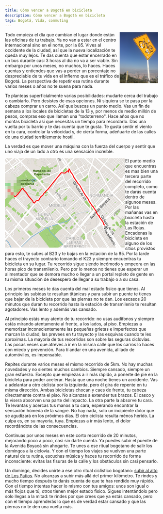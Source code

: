 ```yaml
---
title: Cómo vencer a Bogotá en bicicleta
description: Cómo vencer a Bogotá en bicicleta
tags: Bogotá, Vida, commuting
---
```


<!--img src="/images/hofmann.png" style="float: right; padding: 0.5em; width: 20%"-->
<img class="article-photo" src="/images/bog-cicla.jpg" style="float: right; width: 25%">

Todo empieza el día que cambian el lugar donde están las oficinas de tu trabajo. Ya no van a estar en el centro internacional sino en el norte, por la 85. Vives al occidente de la ciudad, así que la nueva localización te queda muy lejos. Te das cuenta que estar encerrado en un bus durante casi 3 horas al día no va a ser viable. Sin embargo por unos meses, no muchos, lo haces. Haces cuentas y entiendes que vas a perder un porcentaje no despreciable de tu vida en el infierno que es el tráfico de Bogotá. La perspectiva de repetir esa rutina durante varios meses o años no te suena para nada. 

Te planteas superficialmente varias posibilidades: mudarte cerca del trabajo o cambiarlo. Pero desistes de esas opciones. Ni siquiera se te pasa por la cabeza comprar un carro. Así que buscas un punto medio. Vas un fin de semana a los locales de bicicletas de la 13 y, por menos de medio millón de pesos, compras eso que llaman una "todoterreno". Hace años que no montas bicicleta así que necesitas un tiempo para recordarlo. Das una vuelta por tu barrio y te das cuenta que te gusta. Te gusta sentir el viento en tu cara, controlar la velocidad y, de cierta forma, adeñuarte de las calles de una ciudad terriblemente hostil.

La verdad es que mover una máquina con la fuerza del cuerpo y sentir que uno viaja de un lado a otro es una sensación increíble.

<img src="/images/rojas.png" class="article-photo" style="float: left;">

El punto medio que encuentras es mas bien una tercera parte del recorrido completo, como te darás cuenta dentro de algunos meses. Por las mañanas vas en bicicleta hasta la estación de Las Rojas. Encadenas la bicicleta en alguno de los sitios provistos para esto, te subes al B23 y te bajas en la estación de la 85. Por la tarde haces el trayecto contrario tomando el K23 y siempre encuentras tu bicicleta en su lugar. Tu recorrido sigue siendo incómodo y empeora en las horas pico de transmilenio. Pero por lo menos no tienes que esperar un alimentador que se demora mucho o llegar a un portal repleto de gente en tu misma situación de desespero de llegar a su trabajo o a su casa.

Los primeros meses te das cuenta del mal estado físico que tienes. Al principio las subidas te resultan titánicas y para subir un puente te tienes que bajar de la bicicleta por que las piernas no te dan. Los escasos 20 minutos que duran tu recorrido hasta la estación de transmilenio te resultan agotadores. Vas lento y además vas cansado. 

Al principio estás muy atento de tu recorrido: no usas audifonos y siempre estás mirando atentamente al frente, a los lados, al piso. Empiezas a memorizar inconscientemente las pequeñas grietas e imperfectos que marcan la ciudad, las prevees en tu trayecto y las esquivas cuando te les aproximas. La mayoría de tus recorridos son sobre las seguras ciclovías. Las pocas veces que atreves a ir en la misma calle que los carros lo haces con miedo y prevención. Para tí andar en una avenida, al lado de automóviles, es impensable.

Repites durante varios meses el mismo recorrido de 5km. No hay muchas novedades y no sientes muchos cambios. Siempre cansado, siempre un gran esfuerzo. Excepto que empiezas a ir más rápido, a ponerte de pie en la bicicleta para poder acelerar. Hasta que una noche tienes un accidente. Vas a adelantar a otro ciclista por la izquierda, pero él gira de repente en tu misma dirección. Ambas bicicletas chocan y caes de frente, tu cabeza directamente contra el piso. No alcanzas a extender tus brazos. El casco y la visera absorven una parte del impacto. La otra parte la absorve tu cara. Te levantas y acercas tus manos a tu cara, esperando encontrar la sensación húmeda de la sangre. No hay nada, solo un incipiente dolor que se agudizará en los próximos días. El otro ciclista resulta ménos herido. La culpa es, en su mayoría, tuya. Empiezas a ir más lento, el dolor recordándote de las consecuencias.

Continuas por unos meses en este corto recorrido de 20 minutos, mejorando poco a poco, casi sin darte cuenta. Ya puedes subir el puente de la Avenida Boyacá sin ahogarte. Te unes a ese ritual bogotano de salir los domingos a la ciclovía. Y con el tiempo los viajes se vuelven una parte natural de tu rutina, escuchas música y haces tu recorrido de forma inconsciente: evitas las fisuras de la calle y los obstáculos sin casi pensarlo.

Un domingo, decides unirte a ese otro ritual ciclístico bogotano: [subir al alto de Los Patios](https://altimetriascolombia.blogspot.com.co/2011/08/alto-de-los-patios-un-festival.html). No alcanzas a subir más allá del primer kilómetro. Te rindes y mucho tiempo después te darás cuenta de que te has rendido muy rápido. Con el tiempo intentas hacer lo mismo con tus amigos: unos son igual o más flojos que tú, otros tienen mejor estado físico. Sigues intentándolo pero solo llegas a la mitad: te rindes por que crees que ya estás cansado, pero con el tiempo aprenderás lo que es de verdad estar cansado y que las piernas no te den una vuelta más. 


[//]: <> (Primera actividad: https://www.strava.com/activities/173449822)
[//]: <> (Primera actividad completa: https://www.strava.com/activities/366484798)

<!--img src="/images/ny.png" style="float: left; padding: 0.5em; width: 35%; height: auto; "-->
<!--img src="/images/cdmx.png" style="float: right; padding: 0.5em;"-->
